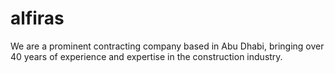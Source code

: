 # alfiras
We are a prominent contracting company based in Abu Dhabi, bringing over 40 years of experience and expertise in the construction industry.
